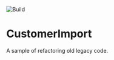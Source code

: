 ![Build](https://github.com/rpgrca/CustomerImport/workflows/Build/badge.svg)
# CustomerImport

A sample of refactoring old legacy code.
